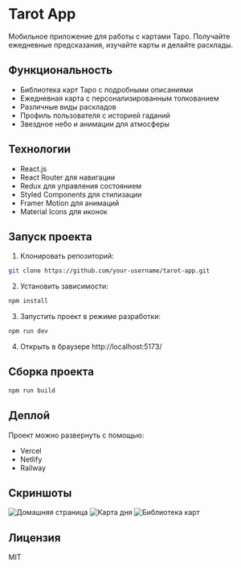 # Tarot App

Мобильное приложение для работы с картами Таро. Получайте ежедневные предсказания, изучайте карты и делайте расклады.

## Функциональность

- Библиотека карт Таро с подробными описаниями
- Ежедневная карта с персонализированным толкованием
- Различные виды раскладов
- Профиль пользователя с историей гаданий
- Звездное небо и анимации для атмосферы

## Технологии

- React.js
- React Router для навигации
- Redux для управления состоянием
- Styled Components для стилизации
- Framer Motion для анимаций
- Material Icons для иконок

## Запуск проекта

1. Клонировать репозиторий:
```bash
git clone https://github.com/your-username/tarot-app.git
```

2. Установить зависимости:
```bash
npm install
```

3. Запустить проект в режиме разработки:
```bash
npm run dev
```

4. Открыть в браузере http://localhost:5173/

## Сборка проекта

```bash
npm run build
```

## Деплой

Проект можно развернуть с помощью:
- Vercel
- Netlify
- Railway

## Скриншоты

![Домашняя страница](/public/assets/images/screenshot-home.png)
![Карта дня](/public/assets/images/screenshot-daily.png)
![Библиотека карт](/public/assets/images/screenshot-cards.png)

## Лицензия

MIT
